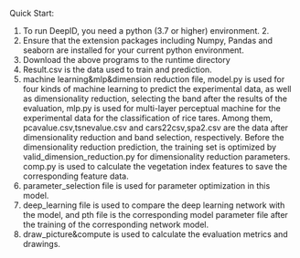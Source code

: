 Quick Start:
1. To run DeepID, you need a python (3.7 or higher) environment. 2.
2. Ensure that the extension packages including Numpy, Pandas and seaborn are installed for your current python environment.
3. Download the above programs to the runtime directory
4. Result.csv is the data used to train and prediction.
5. machine learning&mlp&dimension reduction file, model.py is used for four kinds of machine learning to predict the experimental data, as well as dimensionality reduction, selecting the band after the results of the evaluation, mlp.py is used for multi-layer perceptual machine for the experimental data for the classification of rice tares. Among them, pcavalue.csv,tsnevalue.csv and cars22csv,spa2.csv are the data after dimensionality reduction and band selection, respectively. Before the dimensionality reduction prediction, the training set is optimized by valid_dimension_reduction.py for dimensionality reduction parameters. comp.py is used to calculate the vegetation index features to save the corresponding feature data.
6. parameter_selection file is used for parameter optimization in this model.
7. deep_learning file is used to compare the deep learning network with the model, and pth file is the corresponding model parameter file after the training of the corresponding network model.
8. draw_picture&compute is used to calculate the evaluation metrics and drawings.


